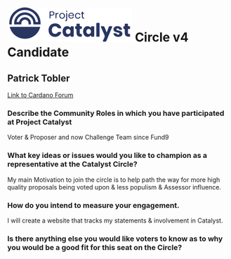 # ![Project Catalyst](../assets/catalyst.svg) Circle v4 Candidate #

## Patrick Tobler ##

[Link to Cardano Forum](https://forum.cardano.org/t/patrick-tobler-platform-statement/109206)

### Describe the Community Roles in which you have participated at Project Catalyst ###

Voter & Proposer and now Challenge Team since Fund9

### What key ideas or issues would you like to champion as a representative at the Catalyst Circle? ###

My main Motivation to join the circle is to help path the way for more high quality proposals being voted upon & less populism & Assessor influence.

### How do you intend to measure your engagement. ###

I will create a website that tracks my statements & involvement in Catalyst.

### Is there anything else you would like voters to know as to why you would be a good fit for this seat on the Circle? ###

